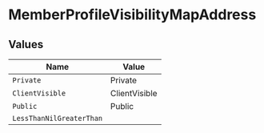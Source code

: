 # MemberProfileVisibilityMapAddress


## Values

| Name                     | Value                    |
| ------------------------ | ------------------------ |
| `Private`                | Private                  |
| `ClientVisible`          | ClientVisible            |
| `Public`                 | Public                   |
| `LessThanNilGreaterThan` | <nil>                    |